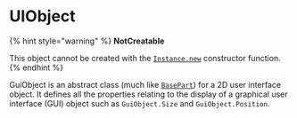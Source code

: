 # UIObject

{% hint style="warning" %}
**NotCreatable**

This object cannot be created with the [`Instance.new`](uiobject.md) constructor function.
{% endhint %}

GuiObject is an abstract class (much like [`BasePart`](basepart.md)) for a 2D user interface object. It defines all the properties relating to the display of a graphical user interface (GUI) object such as `GuiObject.Size` and `GuiObject.Position`.

